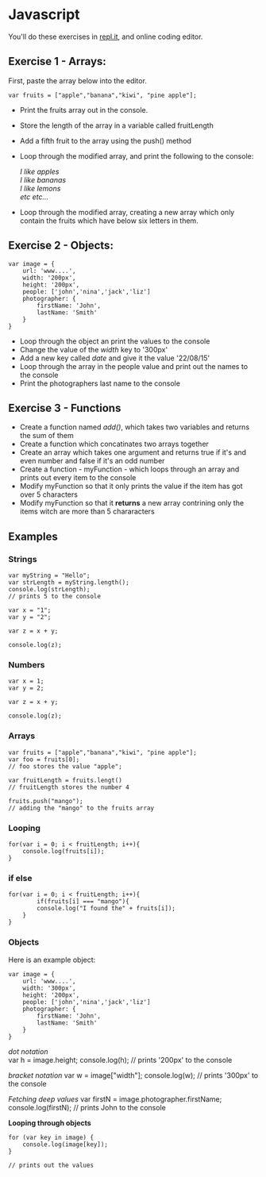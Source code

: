 # Javascript

You'll do these exercises in [repl.it](https://repl.it/), and online coding editor.

## Exercise 1 - Arrays:

First, paste the array below into the editor.

	var fruits = ["apple","banana","kiwi", "pine apple"];

* Print the fruits array out in the console.
* Store the length of the array in a variable called fruitLength
* Add a fifth fruit to the array using the push() method
* Loop through the modified array, and print the following to the console:  

	*I like apples*  
	*I like bananas*  
	*I like lemons*  
	*etc etc...* 
* Loop through the modified array, creating a new array which only contain the fruits which have below six letters in them.


## Exercise 2 - Objects:

	var image = {
		url: 'www....',
		width: '200px',
		height: '200px',
		people: ['john','nina','jack','liz']
		photographer: {
			firstName: 'John',
			lastName: 'Smith'
		}
	}

* Loop through the object an print the values to the console
* Change the value of the *width* key to '300px'
* Add a new key called *date* and give it the value '22/08/15'
* Loop through the array in the people value and print out the names to the console
* Print the photographers last name to the console


## Exercise 3 - Functions

* Create a function named *add()*, which takes two variables and returns the sum of them
* Create a function which concatinates two arrays together
* Create an array which takes one argument and returns true if it's and even number and false if it's an odd number
* Create a function - myFunction - which loops through an array and prints out every item to the console
* Modify myFunction so that it only prints the value if the item has got over 5 characters
* Modify myFunction so that it **returns** a new array contrining only the items witch are more than 5 chararacters


## Examples

### Strings

	var myString = "Hello";
	var strLength = myString.length();
	console.log(strLength);
	// prints 5 to the console 

	var x = "1";
	var y = "2";

	var z = x + y;

	console.log(z);

### Numbers

	var x = 1;
	var y = 2;

	var z = x + y;

	console.log(z);

### Arrays

	var fruits = ["apple","banana","kiwi", "pine apple"];
	var foo = fruits[0];
	// foo stores the value "apple";

	var fruitLength = fruits.lengt()
	// fruitLength stores the number 4

	fruits.push("mango");
	// adding the "mango" to the fruits array


### Looping 

	for(var i = 0; i < fruitLength; i++){
		console.log(fruits[i]);
	}

### if else 

	for(var i = 0; i < fruitLength; i++){
			if(fruits[i] === "mango"){
			console.log("I found the" + fruits[i]);
		}
	}


### Objects

Here is an example object: 

	var image = {
		url: 'www....',
		width: '300px',
		height: '200px',
		people: ['john','nina','jack','liz']
		photographer: {
			firstName: 'John',
			lastName: 'Smith'
		}
	}

*dot notation*	
	var h = image.height;
	console.log(h);
	// prints '200px' to the console
	
*bracket notation*
	var w = image["width"];
	console.log(w);
	// prints '300px' to the console

*Fetching deep values*
	var firstN = image.photographer.firstName;
	console.log(firstN);
	// prints John to the console

**Looping through objects**

	for (var key in image) {
		console.log(image[key]);
	}

	// prints out the values

